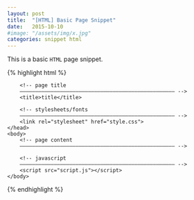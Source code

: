 ```yaml
---
layout: post
title:  "[HTML] Basic Page Snippet"
date:   2015-10-10
#image: "/assets/img/x.jpg"
categories: snippet html
---
```


This is a basic `HTML` page snippet.

{% highlight html %}
<!DOCTYPE html>
<html lang="en">
    <head>
        <!-- page meta
        –––––––––––––––––––––––––––––––––––––––––––––––––– -->
        <meta charset="utf-8">

        <!-- page title
        –––––––––––––––––––––––––––––––––––––––––––––––––– -->
        <title>title</title>

        <!-- stylesheets/fonts
        –––––––––––––––––––––––––––––––––––––––––––––––––– -->
        <link rel="stylesheet" href="style.css">
    </head>
    <body>
        <!-- page content
        –––––––––––––––––––––––––––––––––––––––––––––––––– -->

        <!-- javascript
        –––––––––––––––––––––––––––––––––––––––––––––––––– -->
        <script src="script.js"></script>
    </body>
</html>
{% endhighlight %}
